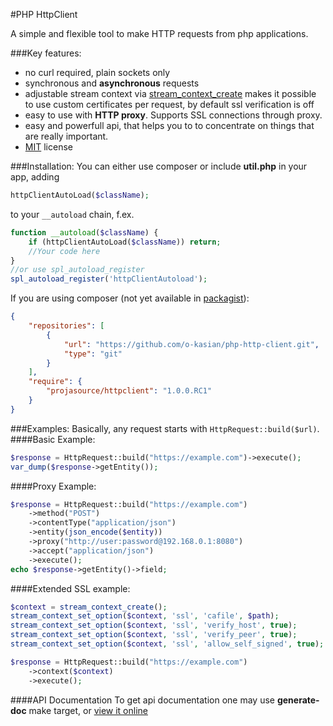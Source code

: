 #PHP HttpClient

A simple and flexible tool to make HTTP requests from php applications.

###Key features:
* no curl required, plain sockets only
* synchronous and **asynchronous** requests
* adjustable stream context via [stream_context_create](http://www.php.net/manual/en/function.stream-context-create.php) makes it possible to use custom certificates per request, by default ssl verification is off
* easy to use with **HTTP proxy**. Supports SSL connections through proxy.
* easy and powerfull api, that helps you to to concentrate on things that are really important.
* [MIT](http://opensource.org/licenses/MIT) license

###Installation:
You can either use composer or include **util.php** in your app, adding
```php
httpClientAutoLoad($className);
```
to your `__autoload` chain, f.ex.
```php
function __autoload($className) {
    if (httpClientAutoLoad($className)) return;
    //Your code here
}
//or use spl_autoload_register
spl_autoload_register('httpClientAutoload');
```
If you are using composer (not yet available in [packagist](https://packagist.org/)):
```json
{
    "repositories": [
        {
            "url": "https://github.com/o-kasian/php-http-client.git",
            "type": "git"
        }
    ],
    "require": {
        "projasource/httpclient": "1.0.0.RC1"
    }
}
```
###Examples:
Basically, any request starts with `HttpRequest::build($url)`.
####Basic Example:
```php
$response = HttpRequest::build("https://example.com")->execute();
var_dump($response->getEntity());
```
####Proxy Example:
```php
$response = HttpRequest::build("https://example.com")
    ->method("POST")
    ->contentType("application/json")
    ->entity(json_encode($entity))
    ->proxy("http://user:password@192.168.0.1:8080")
    ->accept("application/json")
    ->execute();
echo $response->getEntity()->field;
```
####Extended SSL example:
```php
$context = stream_context_create();
stream_context_set_option($context, 'ssl', 'cafile', $path);
stream_context_set_option($context, 'ssl', 'verify_host', true);
stream_context_set_option($context, 'ssl', 'verify_peer', true);
stream_context_set_option($context, 'ssl', 'allow_self_signed', true);

$response = HttpRequest::build("https://example.com")
    ->context($context)
    ->execute();
```

####API Documentation
To get api documentation one may use **generate-doc** make target, or [view it online](http://o-kasian.github.io/php-http-client/doc/namespaces/org.projasource.httpclient.html)
